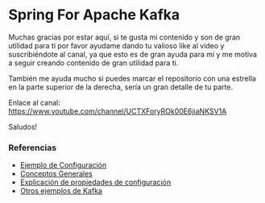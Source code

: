 # Spring For Apache Kafka
Muchas gracias por estar aquí, si te gusta mi contenido y son de gran utilidad para ti por favor ayudame dando tu valioso like al video y suscribiéndote al canal, ya que esto es de gran ayuda para mí y me motiva a seguir creando contenido de gran utilidad para ti.

También me ayuda mucho si puedes marcar el repositorio con una estrella en la parte superior de la derecha, sería un gran detalle de tu parte.

Enlace al canal: https://www.youtube.com/channel/UCTXForyROk00E6jiaNKSV1A

Saludos!

### Referencias

* [Ejemplo de Configuración](https://medium.com/@jamshidsadiqi25/kafka-configuration-spring-boot-6d5cd22f373d)
* [Conceptos Generales](https://www.enmilocalfunciona.io/aprendiendo-apache-kafka-parte-1/)
* [Explicación de propiedades de configuración](https://www.baeldung.com/kafka-docker-connection)
* [Otros ejemplos de Kafka](https://github.com/lokeshgupta1981/Kafka-Tutorials/tree/master)
